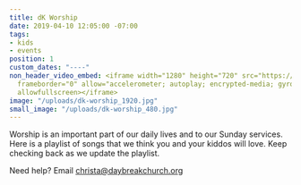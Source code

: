 ```yaml
---
title: dK Worship
date: 2019-04-10 12:05:00 -07:00
tags:
- kids
- events
position: 1
custom_dates: "----"
non_header_video_embed: <iframe width="1280" height="720" src="https://www.youtube.com/embed/videoseries?list=PLEmkzyaAYUPGEdOY_5YlFoaFJMH0AyV4E"
  frameborder="0" allow="accelerometer; autoplay; encrypted-media; gyroscope; picture-in-picture"
  allowfullscreen></iframe>
image: "/uploads/dk-worship_1920.jpg"
small_image: "/uploads/dk-worship_480.jpg"
---
```


Worship is an important part of our daily lives and to our Sunday services. Here is a playlist of songs that we think you and your kiddos will love. Keep checking back as we update the playlist. 

Need help? Email [christa@daybreakchurch.org](christa@daybreakchurch.org) 
